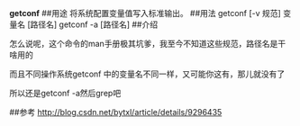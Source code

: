 **getconf**
##用途
将系统配置变量值写入标准输出。
##用法
    getconf [-v 规范] 变量名 [路径名]
    getconf -a [路径名]
##介绍

怎么说呢，这个命令的man手册极其坑爹，我至今不知道这些规范，路径名是干啥用的

而且不同操作系统getconf 中的变量名不同一样，又可能你这有，那儿就没有了

所以还是getconf -a然后grep吧

##参考
http://blog.csdn.net/bytxl/article/details/9296435
